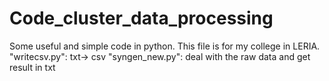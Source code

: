 # Code_cluster_data_processing
Some useful and simple code in python.
This file is for my college in LERIA.
"writecsv.py": txt-> csv
"syngen_new.py": deal with the raw data and get result in txt
